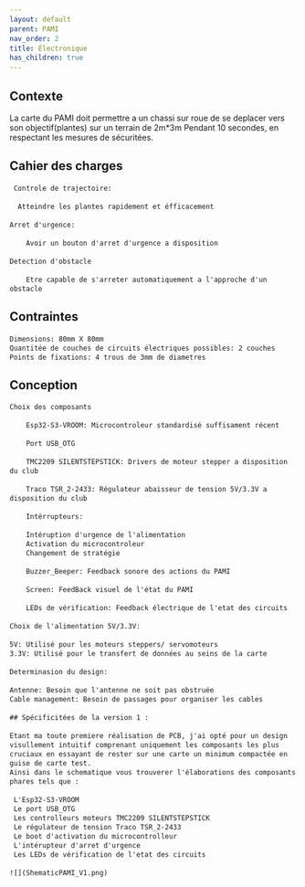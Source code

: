```yaml
---
layout: default
parent: PAMI
nav_order: 2
title: Électronique
has_children: true
---
```

## Contexte

La carte du PAMI doit permettre a un chassi sur roue de se deplacer vers son objectif(plantes) sur un terrain de 2m*3m Pendant 10 secondes,
en respectant les mesures de sécuritées.

## Cahier des charges
   
     Controle de trajectoire:
       
      Atteindre les plantes rapidement et éfficacement
	
    Arret d'urgence:
       
        Avoir un bouton d'arret d'urgence a disposition
	
    Detection d'obstacle
        
        Etre capable de s'arreter automatiquement a l'approche d'un obstacle
## Contraintes
	Dimensions: 80mm X 80mm
	Quantitée de couches de circuits électriques possibles: 2 couches
	Points de fixations: 4 trous de 3mm de diametres

## Conception
	
    Choix des composants
		
        Esp32-S3-VROOM: Microcontroleur standardisé suffisament récent

        Port USB_OTG
		
        TMC2209 SILENTSTEPSTICK: Drivers de moteur stepper a disposition du club
		
        Traco TSR_2-2433: Régulateur abaisseur de tension 5V/3.3V a disposition du club
		
        Intérrupteurs:

        Intéruption d'urgence de l'alimentation
        Activation du microcontroleur
        Changement de stratégie	
       
        Buzzer_Beeper: Feedback sonore des actions du PAMI
		
        Screen: FeedBack visuel de l'état du PAMI	
		
        LEDs de vérification: Feedback électrique de l'etat des circuits

	Choix de l'alimentation 5V/3.3V:
    
    5V: Utilisé pour les moteurs steppers/ servomoteurs
    3.3V: Utilisé pour le transfert de données au seins de la carte

	Determinasion du design: 
   
    Antenne: Besoin que l'antenne ne soit pas obstruée
    Cable management: Besoin de passages pour organiser les cables

    ## Spécificitées de la version 1 :

    Etant ma toute premiere réalisation de PCB, j'ai opté pour un design visullement intuitif comprenant uniquement les composants les plus cruciaux en essayant de rester sur une carte un minimum compactée en guise de carte test.
    Ainsi dans le schematique vous trouverer l'élaborations des composants phares tels que :
   
     L'Esp32-S3-VROOM
     Le port USB_OTG
     Les controlleurs moteurs TMC2209 SILENTSTEPSTICK
     Le régulateur de tension Traco TSR_2-2433
     Le boot d'activation du microcontrolleur
     L'intérupteur d'arret d'urgence
     Les LEDs de vérification de l'etat des circuits
    
    ![](ShematicPAMI_V1.png)
